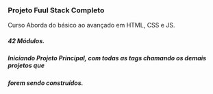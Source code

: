 ### Projeto Fuul Stack Completo
Curso Aborda do básico ao avançado em HTML, CSS e JS.
##### 42 Módulos.
##### Iniciando Projeto Principal, com todas as tags chamando os demais projetos que 
##### forem sendo construídos.

